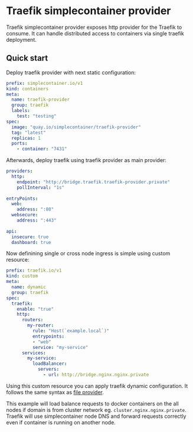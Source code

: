 # Traefik simplecontainer provider
Traefik simplecontainer provider exposes http provider for the Traefik to consume. It can handle distributed access to containers via single traefik deployment.

## Quick start
Deploy traefik provider with next static configuration:

```yaml
prefix: simplecontainer.io/v1
kind: containers
meta:
  name: traefik-provider
  group: traefik
  labels:
    test: "testing"
spec:
  image: "quay.io/simplecontainer/traefik-provider"
  tag: "latest"
  replicas: 1
  ports:
    - container: "7431"
```

Afterwards, deploy traefik using traefik provider as main provider:

```yaml
providers:
  http:
    endpoint: "http://bridge.traefik.traefik-provider.private"    
    pollInterval: "1s"
    
entryPoints:
  web:
    address: ":80"
  websecure:
    address: ":443"
      
api:
  insecure: true
  dashboard: true
```

Now definining single or cross node ingress is simple using custom resource:

```yaml
prefix: traefik.io/v1
kind: custom
meta:
  name: dynamic
  group: traefik
spec:
  traefik:
    enable: "true"
    http:
      routers:
        my-router:
          rule: "Host(`example.local`)"
          entrypoints:
          - "web"
          service: "my-service"
      services:
        my-service:
          loadBalancer:
            servers:
              - url: http://bridge.nginx.nginx.private
```

Using this custom resource you can apply traefik dynamic configuration. It follows the same syntax as [file provider](https://doc.traefik.io/traefik/providers/file/).

This example will load balance requests to docker containers on the all nodes if domain is from cluster network eg. `cluster.nginx.nginx.private`. 
Traefik will use simplecontainer node DNS and forward requests correctly even if container is running on another node.